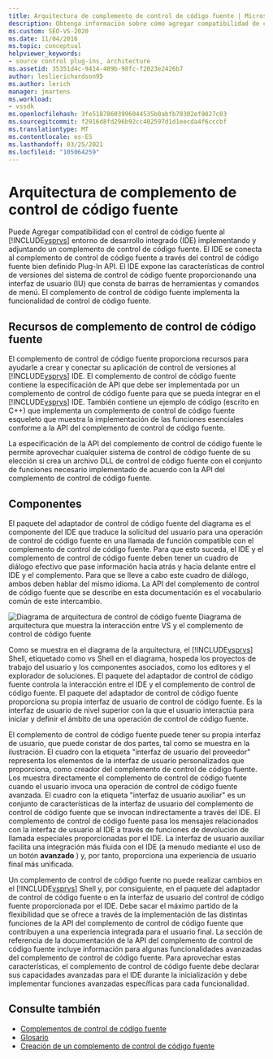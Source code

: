 ```yaml
---
title: Arquitectura de complemento de control de código fuente | Microsoft Docs
description: Obtenga información sobre cómo agregar compatibilidad de control de código fuente al IDE de Visual Studio implementando y adjuntando un complemento de control de código fuente.
ms.custom: SEO-VS-2020
ms.date: 11/04/2016
ms.topic: conceptual
helpviewer_keywords:
- source control plug-ins, architecture
ms.assetid: 35351d4c-9414-409b-98fc-f2023e2426b7
author: leslierichardson95
ms.author: lerich
manager: jmartens
ms.workload:
- vssdk
ms.openlocfilehash: 3fe51878603996044535b0abfb70302ef9027c03
ms.sourcegitcommit: f2916d8fd296b92cc402597d1d1eecda4f6cccbf
ms.translationtype: MT
ms.contentlocale: es-ES
ms.lasthandoff: 03/25/2021
ms.locfileid: "105064259"
---
```

# <a name="source-control-plug-in-architecture"></a>Arquitectura de complemento de control de código fuente
Puede Agregar compatibilidad con el control de código fuente al [!INCLUDE[vsprvs](../../code-quality/includes/vsprvs_md.md)] entorno de desarrollo integrado (IDE) implementando y adjuntando un complemento de control de código fuente. El IDE se conecta al complemento de control de código fuente a través del control de código fuente bien definido Plug-In API. El IDE expone las características de control de versiones del sistema de control de código fuente proporcionando una interfaz de usuario (IU) que consta de barras de herramientas y comandos de menú. El complemento de control de código fuente implementa la funcionalidad de control de código fuente.

## <a name="source-control-plug-in-resources"></a>Recursos de complemento de control de código fuente
 El complemento de control de código fuente proporciona recursos para ayudarle a crear y conectar su aplicación de control de versiones al [!INCLUDE[vsprvs](../../code-quality/includes/vsprvs_md.md)] IDE. El complemento de control de código fuente contiene la especificación de API que debe ser implementada por un complemento de control de código fuente para que se pueda integrar en el [!INCLUDE[vsprvs](../../code-quality/includes/vsprvs_md.md)] IDE. También contiene un ejemplo de código (escrito en C++) que implementa un complemento de control de código fuente esqueleto que muestra la implementación de las funciones esenciales conforme a la API del complemento de control de código fuente.

 La especificación de la API del complemento de control de código fuente le permite aprovechar cualquier sistema de control de código fuente de su elección si crea un archivo DLL de control de código fuente con el conjunto de funciones necesario implementado de acuerdo con la API del complemento de control de código fuente.

## <a name="components"></a>Componentes
 El paquete del adaptador de control de código fuente del diagrama es el componente del IDE que traduce la solicitud del usuario para una operación de control de código fuente en una llamada de función compatible con el complemento de control de código fuente. Para que esto suceda, el IDE y el complemento de control de código fuente deben tener un cuadro de diálogo efectivo que pase información hacia atrás y hacia delante entre el IDE y el complemento. Para que se lleve a cabo este cuadro de diálogo, ambos deben hablar del mismo idioma. La API del complemento de control de código fuente que se describe en esta documentación es el vocabulario común de este intercambio.

 ![Diagrama de arquitectura de control de código fuente](../../extensibility/internals/media/vs_sccsdk_plug_in_arch.gif "vs_sccsdk_plug_in_arch") Diagrama de arquitectura que muestra la interacción entre VS y el complemento de control de código fuente

 Como se muestra en el diagrama de la arquitectura, el [!INCLUDE[vsprvs](../../code-quality/includes/vsprvs_md.md)] Shell, etiquetado como vs Shell en el diagrama, hospeda los proyectos de trabajo del usuario y los componentes asociados, como los editores y el explorador de soluciones. El paquete del adaptador de control de código fuente controla la interacción entre el IDE y el complemento de control de código fuente. El paquete del adaptador de control de código fuente proporciona su propia interfaz de usuario de control de código fuente. Es la interfaz de usuario de nivel superior con la que el usuario interactúa para iniciar y definir el ámbito de una operación de control de código fuente.

 El complemento de control de código fuente puede tener su propia interfaz de usuario, que puede constar de dos partes, tal como se muestra en la ilustración. El cuadro con la etiqueta "interfaz de usuario del proveedor" representa los elementos de la interfaz de usuario personalizados que proporciona, como creador del complemento de control de código fuente. Los muestra directamente el complemento de control de código fuente cuando el usuario invoca una operación de control de código fuente avanzada. El cuadro con la etiqueta "interfaz de usuario auxiliar" es un conjunto de características de la interfaz de usuario del complemento de control de código fuente que se invocan indirectamente a través del IDE. El complemento de control de código fuente pasa los mensajes relacionados con la interfaz de usuario al IDE a través de funciones de devolución de llamada especiales proporcionadas por el IDE. La interfaz de usuario auxiliar facilita una integración más fluida con el IDE (a menudo mediante el uso de un botón **avanzado** ) y, por tanto, proporciona una experiencia de usuario final más unificada.

 Un complemento de control de código fuente no puede realizar cambios en el [!INCLUDE[vsprvs](../../code-quality/includes/vsprvs_md.md)] Shell y, por consiguiente, en el paquete del adaptador de control de código fuente o en la interfaz de usuario del control de código fuente proporcionada por el IDE. Debe sacar el máximo partido de la flexibilidad que se ofrece a través de la implementación de las distintas funciones de la API del complemento de control de código fuente que contribuyen a una experiencia integrada para el usuario final. La sección de referencia de la documentación de la API del complemento de control de código fuente incluye información para algunas funcionalidades avanzadas del complemento de control de código fuente. Para aprovechar estas características, el complemento de control de código fuente debe declarar sus capacidades avanzadas para el IDE durante la inicialización y debe implementar funciones avanzadas específicas para cada funcionalidad.

## <a name="see-also"></a>Consulte también
- [Complementos de control de código fuente](../../extensibility/source-control-plug-ins.md)
- [Glosario](../../extensibility/source-control-plug-in-glossary.md)
- [Creación de un complemento de control de código fuente](../../extensibility/internals/creating-a-source-control-plug-in.md)
